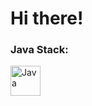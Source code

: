 <h1> Hi there! </h1>



### Java Stack:


<img  align="left"  alt="Java"  width="48px"  src="https://symbols.getvecta.com/stencil_85/10_java-icon.e6c5a2a97a.png" />


<br />
<br />
<br />


[linkedin]:  https://www.linkedin.com/in/leonardo-jacobina-mesquita-824646152/
